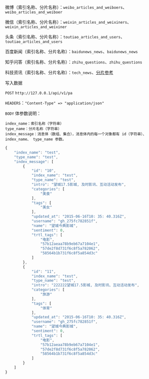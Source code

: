 微博（索引名称、分片名称）：`weibo_articles_and_weiboers`、`weibo_articles_and_weiboer`

微信（索引名称、分片名称）：`weixin_articles_and_weixiners`、`weixin_articles_and_weixiner`

头条（索引名称、分片名称）：`toutiao_articles_and_users`、`toutiao_articles_and_users`

百度新闻（索引名称、分片名称）：`baidunews_news`、`baidunews_news`

知乎问答（索引名称、分片名称）：`zhihu_questions`、`zhihu_questions`

科技资讯（索引名称、分片名称）：`tech_news`、[分片参考](/ying-she-yu-mo-ban/ke-ji-zi-xun-zhan-shu-ju.md)



写入数据

`POST` `http://127.0.0.1/api/v1/pa`

`HEADERS`：`"Content-Type" => "application/json"`

`BODY` 体参数说明：

```
index_name：索引名称（字符串）
type_name：分片名称（字符串）
index_message：消息体（数组、集合），消息体内的每一个对象都有 id（字符串）、index_name、 type_name 参数。
```

```js
{
    "index_name": "test",
    "type_name": "test",
    "index_message": [
        {
            "id": "10",
            "index_name": "test",
            "type_name": "test",
            "intro": "望城17.5影城, 及时影讯、互动活动发布",
            "categories": [
                "美食"
            ],
            "tags": [
                "美女"
            ],
            "updated_at": "2015-06-16T10: 35: 40.316Z",
            "username": "gh_275fc782851f",
            "name": "望城今典影城",
            "sentiment": 0,
            "trtl_tags": [
                "电影",
                "57b12aeaa78b9eb67a7104e1",
                "57de2f8d731f6c8f5a782062",
                "58564b1b731f6c8f5a854d3c"
            ]
        },
        {
            "id": "11",
            "index_name": "test",
            "type_name": "test",
            "intro": "222222望城17.5影城, 及时影讯、互动活动发布",
            "categories": [
                "旅游"
            ],
            "tags": [
                "体育"
            ],
            "updated_at": "2015-06-16T10: 35: 40.316Z",
            "username": "gh_275fc782851f",
            "name": "望城今典影城",
            "sentiment": 0,
            "trtl_tags": [
                "电影",
                "57b12aeaa78b9eb67a7104e1",
                "57de2f8d731f6c8f5a782062",
                "58564b1b731f6c8f5a854d3c"
            ]
        }
    ]
}
```



